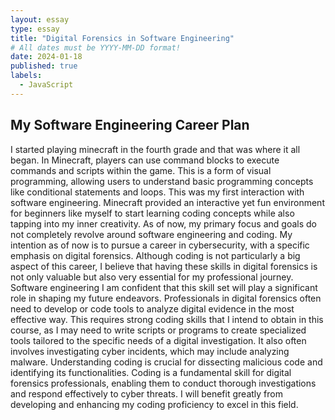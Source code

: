 ```yaml
---
layout: essay
type: essay
title: "Digital Forensics in Software Engineering"
# All dates must be YYYY-MM-DD format!
date: 2024-01-18
published: true
labels:
  - JavaScript
---
```


## My Software Engineering Career Plan
I started playing minecraft in the fourth grade and that was where it all began. In Minecraft, players can use command blocks to execute commands and scripts within the game. This is a form of visual programming, allowing users to understand basic programming concepts like conditional statements and loops. This was my first interaction with software engineering. Minecraft provided an interactive yet fun environment for beginners like myself to start learning coding concepts while also tapping into my inner creativity. 
As of now, my primary focus and goals do not completely revolve around software engineering and coding. My intention as of now is to pursue a career in cybersecurity, with a specific emphasis on digital forensics. Although coding is not particularly a big aspect of this career, I believe that having these skills in digital forensics is not only valuable but also very essential for my professional journey. Software engineering I am confident that this skill set will play a significant role in shaping my future endeavors.
Professionals in digital forensics often need to develop or code tools to analyze digital evidence in the most effective way. This requires strong coding skills that I intend to obtain in this course, as I may need to write scripts or programs to create specialized tools tailored to the specific needs of a digital investigation. It also often involves investigating cyber incidents, which may include analyzing malware. Understanding coding is crucial for dissecting malicious code and  identifying its functionalities.
Coding is a fundamental skill for digital forensics professionals, enabling them to conduct thorough investigations and respond effectively to cyber threats. I will benefit greatly from developing and enhancing my coding proficiency to excel in this field.

